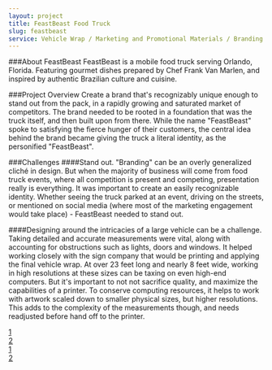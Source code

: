 ```yaml
---
layout: project
title: FeastBeast Food Truck
slug: feastbeast
service: Vehicle Wrap / Marketing and Promotional Materials / Branding
---
```


###About FeastBeast
FeastBeast is a mobile food truck serving Orlando, Florida. Featuring gourmet dishes prepared by Chef Frank Van Marlen, and inspired by authentic Brazilian culture and cuisine.

###Project Overview
Create a brand that's recognizably unique enough to stand out from the pack, in a rapidly growing and saturated market of competitors. The brand needed to be rooted in a foundation that was the truck itself, and then built upon from there. While the name "FeastBeast" spoke to satisfying the fierce hunger of their customers, the central idea behind the brand became giving the truck a literal identity, as the personified "FeastBeast".

###Challenges
####Stand out.
"Branding" can be an overly generalized cliché in design. But when the majority of business will come from food truck events, where all competition is present and competing, presentation really is everything. It was important to create an easily recognizable identity. Whether seeing the truck parked at an event, driving on the streets, or mentioned on social media (where most of the marketing engagement would take place) - FeastBeast needed to stand out.

####Designing around the intricacies of a large vehicle can be a challenge.
Taking detailed and accurate measurements were vital, along with accounting for obstructions such as lights, doors and windows. It helped working closely with the sign company that would be printing and applying the final vehicle wrap. At over 23 feet long and nearly 8 feet wide, working in high resolutions at these sizes can be taxing on even high-end computers. But it's important to not not sacrifice quality, and maximize the capabilities of a printer. To conserve computing resources, it helps to work with artwork scaled down to smaller physical sizes, but higher resolutions. This adds to the complexity of the measurements though, and needs readjusted before hand off to the printer.

<div class="gallery">
  <div class="gallery-group">
    <a class="fancybox" rel="gallery" href="feastbeast-actionshot.jpg"><div class="image large-image" style="background-image:url('feastbeast-actionshot.jpg')"></div></a>
    <div class="small-image-group">
      <a class="fancybox" rel="gallery" href="feastbeast-printing.jpg"><div class="image small-image" style="background-image:url('feastbeast-printing.jpg')">1</div></a>
      <a class="fancybox" rel="gallery" href="feastbeast-branding.jpg"><div class="image small-image" style="background-image:url('feastbeast-branding.jpg')">2</div></a>
    </div>
  </div>
  <div class="gallery-group">
    <a class="fancybox" rel="gallery" href="feastbeast-actionshot-daylight.jpg"><div class="image large-image" style="background-image:url('feastbeast-actionshot-daylight.jpg')"></div></a>
    <div class="small-image-group">
      <a class="fancybox" rel="gallery" href="feastbeast-layout.jpg"><div class="image small-image" style="background-image:url('feastbeast-layout.jpg')">1</div></a>
      <a class="fancybox" rel="gallery" href="feastbeast-website.jpg"><div class="image small-image" style="background-image:url('feastbeast-website.jpg')">2</div></a>
    </div>
  </div>
</div>